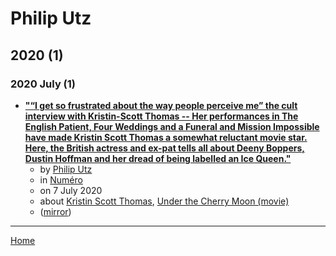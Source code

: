 # Philip Utz

## 2020 (1)

### 2020 July (1)

 - [**"“I get so frustrated about the way people perceive me” the cult interview with Kristin-Scott Thomas -- Her performances in The English Patient, Four Weddings and a Funeral and Mission Impossible have made Kristin Scott Thomas a somewhat reluctant movie star. Here, the British actress and ex-pat tells all about Deeny Boppers, Dustin Hoffman and her dread of being labelled an Ice Queen."**](https://www.numero.com/en/cinema/kristin-scott-thomas-interview-fleabag-prince-impossible-mission-tom-cruise-oscar-four-weddings-and-a-funeral)
    - by [Philip Utz](../../authors/philip-utz/index.md)
    - in [Numéro](../../publications/k-o/num-ro/index.md)
    - on 7 July 2020
    - about [Kristin Scott Thomas](../../topics/kristin-scott-thomas/index.md), [Under the Cherry Moon (movie)](../../topics/movie/under-the-cherry-moon/index.md)
    - ([mirror](https://web.archive.org/web/*/https://www.numero.com/en/cinema/kristin-scott-thomas-interview-fleabag-prince-impossible-mission-tom-cruise-oscar-four-weddings-and-a-funeral))

----

[Home](../index.md)
